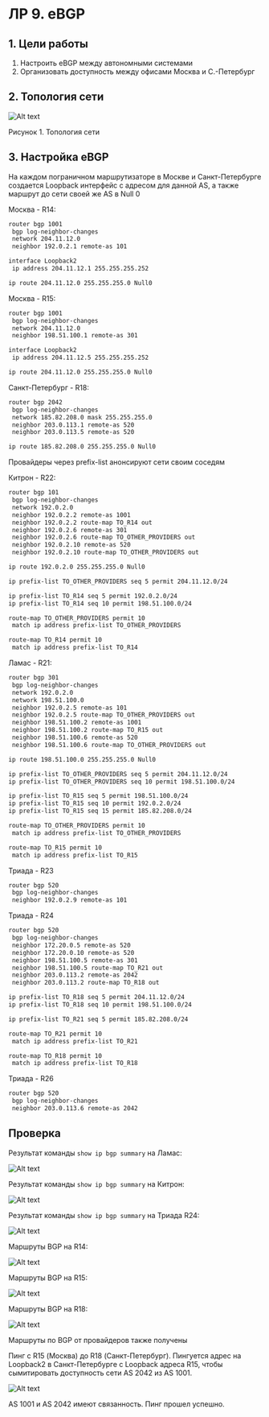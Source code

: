 # ЛР 9. eBGP

## 1. Цели работы

1. Настроить eBGP между автономными системами
2. Организовать доступность между офисами Москва и С.-Петербург

## 2. Топология сети

![Alt text](./topology.png)

Рисунок 1. Топология сети

## 3. Настройка eBGP

На каждом пограничном маршрутизаторе в Москве и Санкт-Петербурге создается Loopback интерфейс с адресом для данной AS, а также маршрут до сети своей же AS в Null 0

Москва - R14:

```bash
router bgp 1001
 bgp log-neighbor-changes
 network 204.11.12.0
 neighbor 192.0.2.1 remote-as 101

interface Loopback2
 ip address 204.11.12.1 255.255.255.252

ip route 204.11.12.0 255.255.255.0 Null0
```

Москва - R15:

```bash
router bgp 1001
 bgp log-neighbor-changes
 network 204.11.12.0
 neighbor 198.51.100.1 remote-as 301

interface Loopback2
 ip address 204.11.12.5 255.255.255.252

ip route 204.11.12.0 255.255.255.0 Null0
```

Санкт-Петербург - R18:

```bash
router bgp 2042
 bgp log-neighbor-changes
 network 185.82.208.0 mask 255.255.255.0
 neighbor 203.0.113.1 remote-as 520
 neighbor 203.0.113.5 remote-as 520

ip route 185.82.208.0 255.255.255.0 Null0
```

Провайдеры через prefix-list анонсируют сети своим соседям

Китрон - R22:

```bash
router bgp 101
 bgp log-neighbor-changes
 network 192.0.2.0
 neighbor 192.0.2.2 remote-as 1001
 neighbor 192.0.2.2 route-map TO_R14 out
 neighbor 192.0.2.6 remote-as 301
 neighbor 192.0.2.6 route-map TO_OTHER_PROVIDERS out
 neighbor 192.0.2.10 remote-as 520
 neighbor 192.0.2.10 route-map TO_OTHER_PROVIDERS out

ip route 192.0.2.0 255.255.255.0 Null0

ip prefix-list TO_OTHER_PROVIDERS seq 5 permit 204.11.12.0/24

ip prefix-list TO_R14 seq 5 permit 192.0.2.0/24
ip prefix-list TO_R14 seq 10 permit 198.51.100.0/24

route-map TO_OTHER_PROVIDERS permit 10
 match ip address prefix-list TO_OTHER_PROVIDERS

route-map TO_R14 permit 10
 match ip address prefix-list TO_R14

```

Ламас - R21:

```bash
router bgp 301
 bgp log-neighbor-changes
 network 192.0.2.0
 network 198.51.100.0
 neighbor 192.0.2.5 remote-as 101
 neighbor 192.0.2.5 route-map TO_OTHER_PROVIDERS out
 neighbor 198.51.100.2 remote-as 1001
 neighbor 198.51.100.2 route-map TO_R15 out
 neighbor 198.51.100.6 remote-as 520
 neighbor 198.51.100.6 route-map TO_OTHER_PROVIDERS out

ip route 198.51.100.0 255.255.255.0 Null0

ip prefix-list TO_OTHER_PROVIDERS seq 5 permit 204.11.12.0/24
ip prefix-list TO_OTHER_PROVIDERS seq 10 permit 198.51.100.0/24

ip prefix-list TO_R15 seq 5 permit 198.51.100.0/24
ip prefix-list TO_R15 seq 10 permit 192.0.2.0/24
ip prefix-list TO_R15 seq 15 permit 185.82.208.0/24

route-map TO_OTHER_PROVIDERS permit 10
 match ip address prefix-list TO_OTHER_PROVIDERS

route-map TO_R15 permit 10
 match ip address prefix-list TO_R15
```

Триада - R23

```bash
router bgp 520
 bgp log-neighbor-changes
 neighbor 192.0.2.9 remote-as 101

```

Триада - R24

```bash
router bgp 520
 bgp log-neighbor-changes
 neighbor 172.20.0.5 remote-as 520
 neighbor 172.20.0.10 remote-as 520
 neighbor 198.51.100.5 remote-as 301
 neighbor 198.51.100.5 route-map TO_R21 out
 neighbor 203.0.113.2 remote-as 2042
 neighbor 203.0.113.2 route-map TO_R18 out

ip prefix-list TO_R18 seq 5 permit 204.11.12.0/24
ip prefix-list TO_R18 seq 10 permit 198.51.100.0/24

ip prefix-list TO_R21 seq 5 permit 185.82.208.0/24

route-map TO_R21 permit 10
 match ip address prefix-list TO_R21

route-map TO_R18 permit 10
 match ip address prefix-list TO_R18
```

Триада - R26

```bash
router bgp 520
 bgp log-neighbor-changes
 neighbor 203.0.113.6 remote-as 2042
```

## Проверка

Результат команды `show ip bgp summary` на Ламас:

![Alt text](./lamas-sh-ip-bgp-sum.png)

Результат команды `show ip bgp summary` на Китрон:

![Alt text](./kitron-sh-ip-bgp-sum.png)

Результат команды `show ip bgp summary` на Триада R24:

![Alt text](./triada-r24-sh-ip-bgp-sum.png)

Маршруты BGP на R14:

![Alt text](./r14-sh-ip-route-bgp.png)

Маршруты BGP на R15:

![Alt text](./r15-sh-ip-route-bgp.png)

Маршруты BGP на R18:

![Alt text](./r15-sh-ip-route-bgp.png)

Маршруты по BGP от провайдеров также получены

Пинг с R15 (Москва) до R18 (Санкт-Петербург). Пингуется адрес на Loopback2 в Санкт-Петербурге с Loopback адреса R15, чтобы сымитировать доступность сети AS 2042 из AS 1001.

![Alt text](./r15-ping-r18.png)

AS 1001 и AS 2042 имеют связанность. Пинг прошел успешно.
